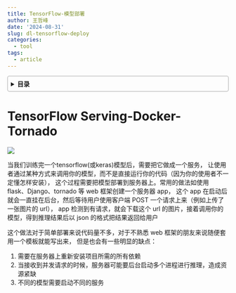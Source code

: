 ```yaml
---
title: TensorFlow-模型部署
author: 王哲峰
date: '2024-08-31'
slug: dl-tensorflow-deploy
categories:
  - tool
tags:
  - article
---
```


<style>
details {
    border: 1px solid #aaa;
    border-radius: 4px;
    padding: .5em .5em 0;
}
summary {
    font-weight: bold;
    margin: -.5em -.5em 0;
    padding: .5em;
}
details[open] {
    padding: .5em;
}
details[open] summary {
    border-bottom: 1px solid #aaa;
    margin-bottom: .5em;
}
img {
    pointer-events: none;
}
</style>

<details><summary>目录</summary><p>

- [TODO](#TODO)
</p></details><p></p>

# TensorFlow Serving-Docker-Tornado

![](https://pic1.zhimg.com/v2-0cd02fbfa359bfe77397981d1a0e938d_1440w.jpg?source%3D172ae18b)

当我们训练完一个tensorflow(或keras)模型后，需要把它做成一个服务，
让使用者通过某种方式来调用你的模型，而不是直接运行你的代码（因为你的使用者不一定懂怎样安装），
这个过程需要把模型部署到服务器上。常用的做法如使用flask、Django、tornado 等 web 框架创建一个服务器 app，
这个 app 在启动后就会一直挂在后台，然后等待用户使用客户端 POST 一个请求上来（例如上传了一张图片的 url），
app 检测到有请求，就会下载这个 url 的图片，接着调用你的模型，得到推理结果后以 json 的格式把结果返回给用户

这个做法对于简单部署来说代码量不多，对于不熟悉 web 框架的朋友来说随便套用一个模板就能写出来，
但是也会有一些明显的缺点：

1. 需要在服务器上重新安装项目所需的所有依赖
2. 当接收到并发请求的时候，服务器可能要后台启动多个进程进行推理，造成资源紧缺
3. 不同的模型需要启动不同的服务

